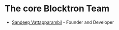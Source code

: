 
# The core Blocktron Team
- [Sandeep Vattapparambil](https://github.com/SandeepVattapparambil) - Founder and Developer
